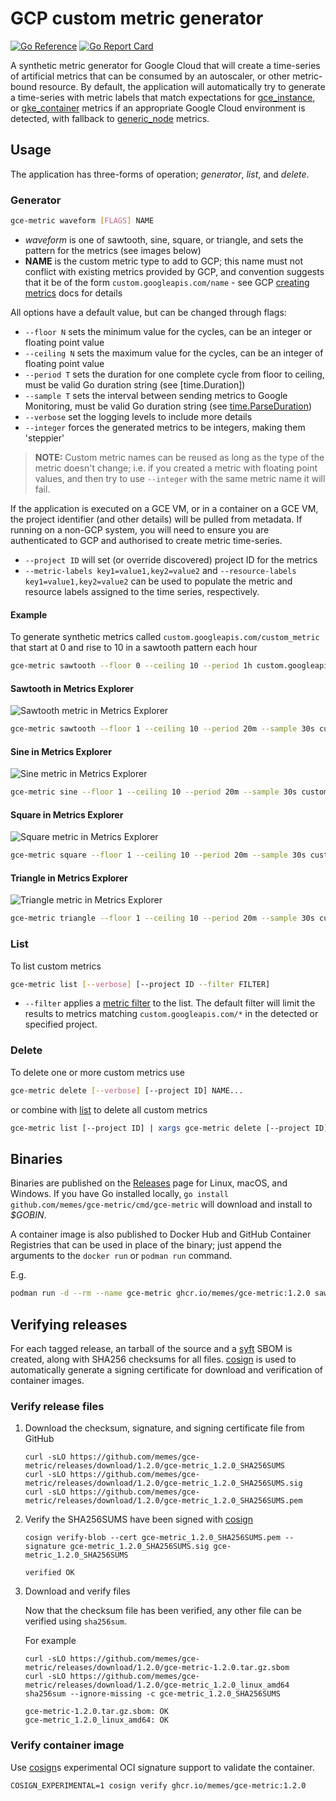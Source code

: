 # GCP custom metric generator

[![Go Reference](https://pkg.go.dev/badge/github.com/memes/gce-metric.svg)](https://pkg.go.dev/github.com/memes/gce-metric)
[![Go Report Card](https://goreportcard.com/badge/github.com/memes/gce-metric)](https://goreportcard.com/report/github.com/memes/gce-metric)

A synthetic metric generator for Google Cloud that will create a time-series of
artificial metrics that can be consumed by an autoscaler, or other metric-bound
resource. By default, the application will automatically try to generate a time-series
with metric labels that match expectations for [gce_instance], or [gke_container]
metrics if an appropriate Google Cloud environment is detected, with fallback to
[generic_node] metrics.

## Usage

The application has three-forms of operation; *generator*, *list*, and *delete*.

### Generator

```sh
gce-metric waveform [FLAGS] NAME
```

- *waveform* is one of sawtooth, sine, square, or triangle, and sets the pattern for the metrics (see images below)
- **NAME** is the custom metric type to add to GCP; this name must not conflict with existing metrics provided by GCP, and convention suggests that it be of the form `custom.googleapis.com/name` - see GCP [creating metrics] docs for details

All options have a default value, but can be changed through flags:

- `--floor N` sets the minimum value for the cycles, can be an integer or floating point value
- `--ceiling N` sets the maximum value for the cycles, can be an integer of floating point value
- `--period T` sets the duration for one complete cycle from floor to ceiling, must be valid Go duration string (see [time.Duration])
- `--sample T` sets the interval between sending metrics to Google Monitoring, must be valid Go duration string (see [time.ParseDuration])
- `--verbose` set the logging levels to include more details
- `--integer` forces the generated metrics to be integers, making them 'steppier'

> **NOTE:** Custom metric names can be reused as long as the type of the metric
> doesn't change; i.e. if you created a metric with floating point values, and
> then try to use `--integer` with the same metric name it will fail.

If the application is executed on a GCE VM, or in a container on a GCE VM, the
project identifier (and other details) will be pulled from metadata. If running on a non-GCP system, you will need to ensure you are authenticated to GCP and authorised to create metric time-series.

- `--project ID` will set (or override discovered) project ID for the metrics
- `--metric-labels key1=value1,key2=value2` and `--resource-labels key1=value1,key2=value2`
can be used to populate the metric and resource labels assigned to the time series, respectively.

#### Example

To generate synthetic metrics called `custom.googleapis.com/custom_metric` that start at 0 and rise to 10 in a sawtooth pattern each hour

```sh
gce-metric sawtooth --floor 0 --ceiling 10 --period 1h custom.googleapis.com/custom_metric
```

#### Sawtooth in Metrics Explorer

![Sawtooth metric in Metrics Explorer](images/sawtooth.png)

```sh
gce-metric sawtooth --floor 1 --ceiling 10 --period 20m --sample 30s custom.googleapis.com/gce_metric
```

#### Sine in Metrics Explorer

![Sine metric in Metrics Explorer](images/sine.png)

```sh
gce-metric sine --floor 1 --ceiling 10 --period 20m --sample 30s custom.googleapis.com/gce_metric
```

#### Square in Metrics Explorer

![Square metric in Metrics Explorer](images/square.png)

```sh
gce-metric square --floor 1 --ceiling 10 --period 20m --sample 30s custom.googleapis.com/gce_metric
```

#### Triangle in Metrics Explorer

![Triangle metric in Metrics Explorer](images/triangle.png)

```sh
gce-metric triangle --floor 1 --ceiling 10 --period 20m --sample 30s custom.googleapis.com/gce_metric
```

### List

To list custom metrics

```sh
gce-metric list [--verbose] [--project ID --filter FILTER]
```

- `--filter` applies a [metric filter](https://cloud.google.com/monitoring/api/v3/filters#metric-descriptor-filter) to the list. The default filter will limit the results to metrics matching `custom.googleapis.com/*` in the detected or specified project.

### Delete

To delete one or more custom metrics use

```sh
gce-metric delete [--verbose] [--project ID] NAME...
```

or combine with [list](#list) to delete all custom metrics

```sh
gce-metric list [--project ID] | xargs gce-metric delete [--project ID]
```

## Binaries

Binaries are published on the [Releases] page for Linux, macOS, and Windows. If you have Go installed locally, `go install github.com/memes/gce-metric/cmd/gce-metric` will download and install to *$GOBIN*.

A container image is also published to Docker Hub and GitHub Container Registries
that can be used in place of the binary; just append the arguments to the
`docker run` or `podman run` command.

E.g.

```sh
podman run -d --rm --name gce-metric ghcr.io/memes/gce-metric:1.2.0 sawtooth -period 1h -sample 2m
```

## Verifying releases

For each tagged release, an tarball of the source and a [syft] SBOM is created,
along with SHA256 checksums for all files. [cosign] is used to automatically generate
a signing certificate for download and verification of container images.

### Verify release files

1. Download the checksum, signature, and signing certificate file from GitHub

   ```shell
   curl -sLO https://github.com/memes/gce-metric/releases/download/1.2.0/gce-metric_1.2.0_SHA256SUMS
   curl -sLO https://github.com/memes/gce-metric/releases/download/1.2.0/gce-metric_1.2.0_SHA256SUMS.sig
   curl -sLO https://github.com/memes/gce-metric/releases/download/1.2.0/gce-metric_1.2.0_SHA256SUMS.pem
   ```

2. Verify the SHA256SUMS have been signed with [cosign]

   ```shell
   cosign verify-blob --cert gce-metric_1.2.0_SHA256SUMS.pem --signature gce-metric_1.2.0_SHA256SUMS.sig gce-metric_1.2.0_SHA256SUMS
   ```

   ```text
   verified OK
   ```

3. Download and verify files

   Now that the checksum file has been verified, any other file can be verified using `sha256sum`.

   For example

   ```shell
   curl -sLO https://github.com/memes/gce-metric/releases/download/1.2.0/gce-metric-1.2.0.tar.gz.sbom
   curl -sLO https://github.com/memes/gce-metric/releases/download/1.2.0/gce-metric_1.2.0_linux_amd64
   sha256sum --ignore-missing -c gce-metric_1.2.0_SHA256SUMS
   ```

   ```text
   gce-metric-1.2.0.tar.gz.sbom: OK
   gce-metric_1.2.0_linux_amd64: OK
   ```

### Verify container image

Use [cosign]s experimental OCI signature support to validate the container.

```shell
COSIGN_EXPERIMENTAL=1 cosign verify ghcr.io/memes/gce-metric:1.2.0
```

[gce_instance]: https://cloud.google.com/monitoring/api/resources#tag_gce_instance
[gke_container]: https://cloud.google.com/monitoring/api/resources#tag_gke_container
[generic_node]: https://cloud.google.com/monitoring/api/resources#tag_generic_node
[creating metrics]: https://cloud.google.com/monitoring/custom-metrics/creating-metrics#custom_metric_names
[time.ParseDuration]: https://golang.org/pkg/time/#ParseDuration
[Releases]: https://github.com/memes/gce-metric/releases
[cosign]: https://github.com/SigStore/cosign
[syft]: https://github.com/anchore/syft
